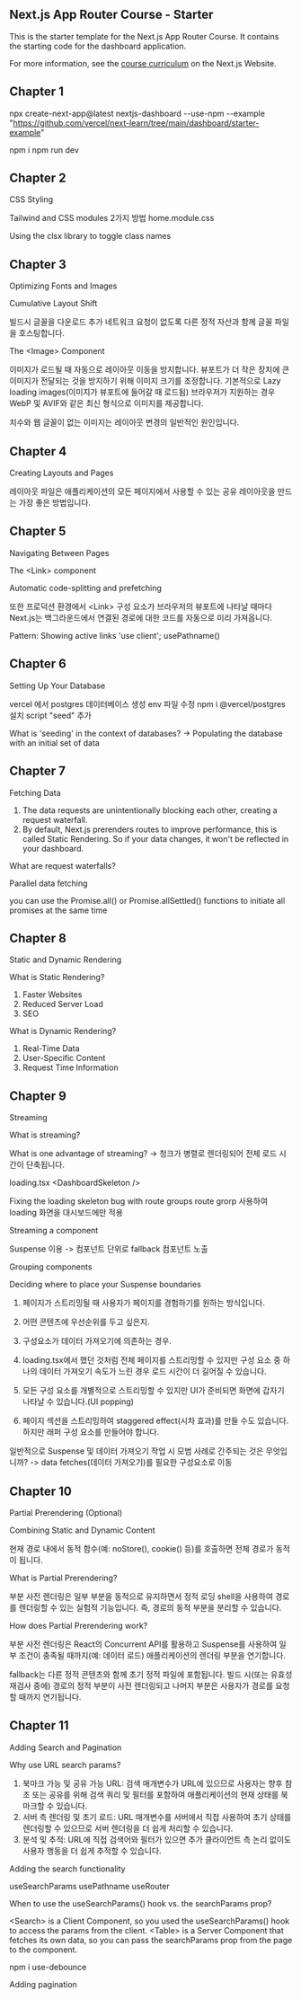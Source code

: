 ## Next.js App Router Course - Starter

This is the starter template for the Next.js App Router Course. It contains the starting code for the dashboard application.

For more information, see the [course curriculum](https://nextjs.org/learn) on the Next.js Website.

## Chapter 1

npx create-next-app@latest nextjs-dashboard --use-npm --example "https://github.com/vercel/next-learn/tree/main/dashboard/starter-example"

npm i
npm run dev

## Chapter 2

CSS Styling

Tailwind and CSS modules 2가지 방법
home.module.css

Using the clsx library to toggle class names

## Chapter 3

Optimizing Fonts and Images

Cumulative Layout Shift

빌드시 글꼴을 다운로드
추가 네트워크 요청이 없도록 다른 정적 자산과 함께 글꼴 파일을 호스팅합니다.

The &lt;Image&gt; Component

이미지가 로드될 때 자동으로 레이아웃 이동을 방지합니다.
뷰포트가 더 작은 장치에 큰 이미지가 전달되는 것을 방지하기 위해 이미지 크기를 조정합니다.
기본적으로 Lazy loading images(이미지가 뷰포트에 들어갈 때 로드됨)
브라우저가 지원하는 경우 WebP 및 AVIF와 같은 최신 형식으로 이미지를 제공합니다.

치수와 웹 글꼴이 없는 이미지는 레이아웃 변경의 일반적인 원인입니다.

## Chapter 4

Creating Layouts and Pages

레이아웃 파일은 애플리케이션의 모든 페이지에서 사용할 수 있는 공유 레이아웃을 만드는 가장 좋은 방법입니다.

## Chapter 5

Navigating Between Pages

The &lt;Link&gt; component

Automatic code-splitting and prefetching

또한 프로덕션 환경에서 &lt;Link&gt; 구성 요소가 브라우저의 뷰포트에 나타날 때마다 Next.js는 백그라운드에서 연결된 경로에 대한 코드를 자동으로 미리 가져옵니다.

Pattern: Showing active links
'use client'; usePathname()

## Chapter 6

Setting Up Your Database

vercel 에서 postgres 데이터베이스 생성
env 파일 수정
npm i @vercel/postgres 설치
script "seed" 추가

What is 'seeding' in the context of databases?
-> Populating the database with an initial set of data

## Chapter 7

Fetching Data

1. The data requests are unintentionally blocking each other, creating a request waterfall.
2. By default, Next.js prerenders routes to improve performance, this is called Static Rendering. So if your data changes, it won't be reflected in your dashboard.

What are request waterfalls?

Parallel data fetching

you can use the Promise.all() or Promise.allSettled() functions to initiate all promises at the same time

## Chapter 8

Static and Dynamic Rendering

What is Static Rendering?

1. Faster Websites
2. Reduced Server Load
3. SEO

What is Dynamic Rendering?

1. Real-Time Data
2. User-Specific Content
3. Request Time Information

## Chapter 9

Streaming

What is streaming?

What is one advantage of streaming?
-> 청크가 병렬로 렌더링되어 전체 로드 시간이 단축됩니다.

loading.tsx &lt;DashboardSkeleton /&gt;

Fixing the loading skeleton bug with route groups
route grorp 사용하여 loading 화면을 대시보드에만 적용

Streaming a component

Suspense 이용 -> 컴포넌트 단위로 fallback 컴포넌트 노출

Grouping components

Deciding where to place your Suspense boundaries

1. 페이지가 스트리밍될 때 사용자가 페이지를 경험하기를 원하는 방식입니다.
2. 어떤 콘텐츠에 우선순위를 두고 싶은지.
3. 구성요소가 데이터 가져오기에 의존하는 경우.

4. loading.tsx에서 했던 것처럼 전체 페이지를 스트리밍할 수 있지만 구성 요소 중 하나의 데이터 가져오기 속도가 느린 경우 로드 시간이 더 길어질 수 있습니다.
5. 모든 구성 요소를 개별적으로 스트리밍할 수 있지만 UI가 준비되면 화면에 갑자기 나타날 수 있습니다.(UI popping)
6. 페이지 섹션을 스트리밍하여 staggered effect(시차 효과)를 만들 수도 있습니다. 하지만 래퍼 구성 요소를 만들어야 합니다.

일반적으로 Suspense 및 데이터 가져오기 작업 시 모범 사례로 간주되는 것은 무엇입니까?
-> data fetches(데이터 가져오기)를 필요한 구성요소로 이동

## Chapter 10

Partial Prerendering (Optional)

Combining Static and Dynamic Content

현재 경로 내에서 동적 함수(예: noStore(), cookie() 등)를 호출하면 전체 경로가 동적이 됩니다.

What is Partial Prerendering?

부분 사전 렌더링은 일부 부분을 동적으로 유지하면서 정적 로딩 shell을 사용하여 경로를 렌더링할 수 있는 실험적 기능입니다. 즉, 경로의 동적 부분을 분리할 수 있습니다.

How does Partial Prerendering work?

부분 사전 렌더링은 React의 Concurrent API를 활용하고 Suspense를 사용하여 일부 조건이 충족될 때까지(예: 데이터 로드) 애플리케이션의 렌더링 부분을 연기합니다.

fallback는 다른 정적 콘텐츠와 함께 초기 정적 파일에 포함됩니다. 빌드 시(또는 유효성 재검사 중에) 경로의 정적 부분이 사전 렌더링되고 나머지 부분은 사용자가 경로를 요청할 때까지 연기됩니다.

## Chapter 11

Adding Search and Pagination

Why use URL search params?

1. 북마크 가능 및 공유 가능 URL: 검색 매개변수가 URL에 있으므로 사용자는 향후 참조 또는 공유를 위해 검색 쿼리 및 필터를 포함하여 애플리케이션의 현재 상태를 북마크할 수 있습니다.
2. 서버 측 렌더링 및 초기 로드: URL 매개변수를 서버에서 직접 사용하여 초기 상태를 렌더링할 수 있으므로 서버 렌더링을 더 쉽게 처리할 수 있습니다.
3. 분석 및 추적: URL에 직접 검색어와 필터가 있으면 추가 클라이언트 측 논리 없이도 사용자 행동을 더 쉽게 추적할 수 있습니다.

Adding the search functionality

useSearchParams
usePathname
useRouter

When to use the useSearchParams() hook vs. the searchParams prop?

&lt;Search&gt; is a Client Component, so you used the useSearchParams() hook to access the params from the client.
&lt;Table&gt; is a Server Component that fetches its own data, so you can pass the searchParams prop from the page to the component.

npm i use-debounce

Adding pagination
